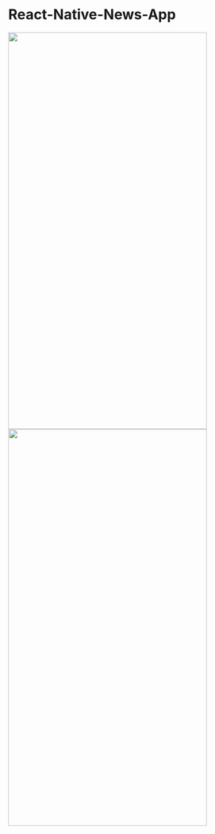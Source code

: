 # React-Native-News-App





<img src="https://user-images.githubusercontent.com/87796455/167999690-f0502ef2-31ed-48a2-867d-25c03ea282b8.png" width="400" height="800" />    <img src="https://user-images.githubusercontent.com/87796455/167999834-9f41c2ee-99f1-4670-b510-f47fe8baef9b.png" width="400" height="800" />    



